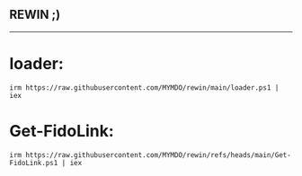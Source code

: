## REWIN ;)

---

# loader:

```
irm https://raw.githubusercontent.com/MYMDO/rewin/main/loader.ps1 | iex
```

# Get-FidoLink:

```
irm https://raw.githubusercontent.com/MYMDO/rewin/refs/heads/main/Get-FidoLink.ps1 | iex
```
